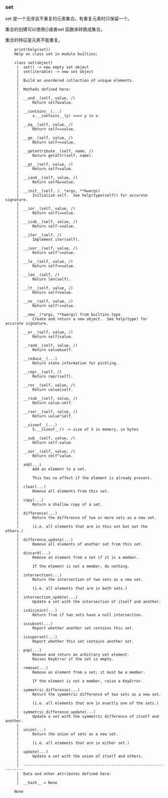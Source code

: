### set

set 是一个无序且不重复的元素集合。有重复元素时只保留一个。

集合的创建可以使用{}或者set 函数来转换成集合。

集合的特征是元素不能重复。





        print(help(set))
        Help on class set in module builtins:

        class set(object)
         |  set() -> new empty set object
         |  set(iterable) -> new set object
         |  
         |  Build an unordered collection of unique elements.
         |  
         |  Methods defined here:
         |  
         |  __and__(self, value, /)
         |      Return self&value.
         |  
         |  __contains__(...)
         |      x.__contains__(y) <==> y in x.
         |  
         |  __eq__(self, value, /)
         |      Return self==value.
         |  
         |  __ge__(self, value, /)
         |      Return self>=value.
         |  
         |  __getattribute__(self, name, /)
         |      Return getattr(self, name).
         |  
         |  __gt__(self, value, /)
         |      Return self>value.
         |  
         |  __iand__(self, value, /)
         |      Return self&=value.
         |  
         |  __init__(self, /, *args, **kwargs)
         |      Initialize self.  See help(type(self)) for accurate signature.
         |  
         |  __ior__(self, value, /)
         |      Return self|=value.
         |  
         |  __isub__(self, value, /)
         |      Return self-=value.
         |  
         |  __iter__(self, /)
         |      Implement iter(self).
         |  
         |  __ixor__(self, value, /)
         |      Return self^=value.
         |  
         |  __le__(self, value, /)
         |      Return self<=value.
         |  
         |  __len__(self, /)
         |      Return len(self).
         |  
         |  __lt__(self, value, /)
         |      Return self<value.
         |  
         |  __ne__(self, value, /)
         |      Return self!=value.
         |  
         |  __new__(*args, **kwargs) from builtins.type
         |      Create and return a new object.  See help(type) for accurate signature.
         |  
         |  __or__(self, value, /)
         |      Return self|value.
         |  
         |  __rand__(self, value, /)
         |      Return value&self.
         |  
         |  __reduce__(...)
         |      Return state information for pickling.
         |  
         |  __repr__(self, /)
         |      Return repr(self).
         |  
         |  __ror__(self, value, /)
         |      Return value|self.
         |  
         |  __rsub__(self, value, /)
         |      Return value-self.
         |  
         |  __rxor__(self, value, /)
         |      Return value^self.
         |  
         |  __sizeof__(...)
         |      S.__sizeof__() -> size of S in memory, in bytes
         |  
         |  __sub__(self, value, /)
         |      Return self-value.
         |  
         |  __xor__(self, value, /)
         |      Return self^value.
         |  
         |  add(...)
         |      Add an element to a set.
         |      
         |      This has no effect if the element is already present.
         |  
         |  clear(...)
         |      Remove all elements from this set.
         |  
         |  copy(...)
         |      Return a shallow copy of a set.
         |  
         |  difference(...)
         |      Return the difference of two or more sets as a new set.
         |      
         |      (i.e. all elements that are in this set but not the others.)
         |  
         |  difference_update(...)
         |      Remove all elements of another set from this set.
         |  
         |  discard(...)
         |      Remove an element from a set if it is a member.
         |      
         |      If the element is not a member, do nothing.
         |  
         |  intersection(...)
         |      Return the intersection of two sets as a new set.
         |      
         |      (i.e. all elements that are in both sets.)
         |  
         |  intersection_update(...)
         |      Update a set with the intersection of itself and another.
         |  
         |  isdisjoint(...)
         |      Return True if two sets have a null intersection.
         |  
         |  issubset(...)
         |      Report whether another set contains this set.
         |  
         |  issuperset(...)
         |      Report whether this set contains another set.
         |  
         |  pop(...)
         |      Remove and return an arbitrary set element.
         |      Raises KeyError if the set is empty.
         |  
         |  remove(...)
         |      Remove an element from a set; it must be a member.
         |      
         |      If the element is not a member, raise a KeyError.
         |  
         |  symmetric_difference(...)
         |      Return the symmetric difference of two sets as a new set.
         |      
         |      (i.e. all elements that are in exactly one of the sets.)
         |  
         |  symmetric_difference_update(...)
         |      Update a set with the symmetric difference of itself and another.
         |  
         |  union(...)
         |      Return the union of sets as a new set.
         |      
         |      (i.e. all elements that are in either set.)
         |  
         |  update(...)
         |      Update a set with the union of itself and others.
         |  
         |  ----------------------------------------------------------------------
         |  Data and other attributes defined here:
         |  
         |  __hash__ = None
        
        None